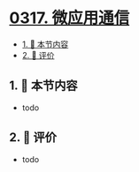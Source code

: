 # [0317. 微应用通信](https://github.com/tnotesjs/TNotes.react/tree/main/notes/0317.%20%E5%BE%AE%E5%BA%94%E7%94%A8%E9%80%9A%E4%BF%A1)

<!-- region:toc -->

- [1. 🎯 本节内容](#1--本节内容)
- [2. 🫧 评价](#2--评价)

<!-- endregion:toc -->

## 1. 🎯 本节内容

- todo

## 2. 🫧 评价

- todo
